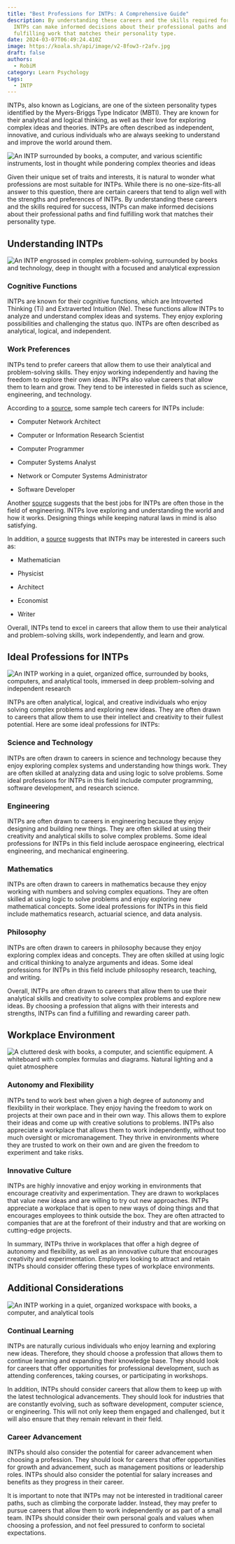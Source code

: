 ```yaml
---
title: "Best Professions for INTPs: A Comprehensive Guide"
description: By understanding these careers and the skills required for success,
  INTPs can make informed decisions about their professional paths and find
  fulfilling work that matches their personality type.
date: 2024-03-07T06:49:24.410Z
image: https://koala.sh/api/image/v2-8fow3-r2afv.jpg
draft: false
authors:
  - RobiM
category: Learn Psychology
tags:
  - INTP
---
```

INTPs, also known as Logicians, are one of the sixteen personality types identified by the Myers-Briggs Type Indicator (MBTI). They are known for their analytical and logical thinking, as well as their love for exploring complex ideas and theories. INTPs are often described as independent, innovative, and curious individuals who are always seeking to understand and improve the world around them.

![An INTP surrounded by books, a computer, and various scientific instruments, lost in thought while pondering complex theories and ideas](https://koala.sh/api/image/v2-8fow3-r2afv.jpg?width=1344&height=768&dream)

Given their unique set of traits and interests, it is natural to wonder what professions are most suitable for INTPs. While there is no one-size-fits-all answer to this question, there are certain careers that tend to align well with the strengths and preferences of INTPs. By understanding these careers and the skills required for success, INTPs can make informed decisions about their professional paths and find fulfilling work that matches their personality type.

Understanding INTPs
-------------------

![An INTP engrossed in complex problem-solving, surrounded by books and technology, deep in thought with a focused and analytical expression](https://koala.sh/api/image/v2-8fow9-dtj1d.jpg?width=1344&height=768&dream)

### Cognitive Functions

INTPs are known for their cognitive functions, which are Introverted Thinking (Ti) and Extraverted Intuition (Ne). These functions allow INTPs to analyze and understand complex ideas and systems. They enjoy exploring possibilities and challenging the status quo. INTPs are often described as analytical, logical, and independent.

### Work Preferences

INTPs tend to prefer careers that allow them to use their analytical and problem-solving skills. They enjoy working independently and having the freedom to explore their own ideas. INTPs also value careers that allow them to learn and grow. They tend to be interested in fields such as science, engineering, and technology.

According to a [source](https://www.truity.com/blog/personality-type/intp/careers), some sample tech careers for INTPs include:

*   Computer Network Architect

*   Computer or Information Research Scientist

*   Computer Programmer

*   Computer Systems Analyst

*   Network or Computer Systems Administrator

*   Software Developer

Another [source](https://careerkarma.com/blog/intp-careers/) suggests that the best jobs for INTPs are often those in the field of engineering. INTPs love exploring and understanding the world and how it works. Designing things while keeping natural laws in mind is also satisfying.

In addition, a [source](https://www.psychologyjunkie.com/the-10-best-careers-for-intps/) suggests that INTPs may be interested in careers such as:

*   Mathematician

*   Physicist

*   Architect

*   Economist

*   Writer

Overall, INTPs tend to excel in careers that allow them to use their analytical and problem-solving skills, work independently, and learn and grow.

Ideal Professions for INTPs
---------------------------

![An INTP working in a quiet, organized office, surrounded by books, computers, and analytical tools, immersed in deep problem-solving and independent research](https://koala.sh/api/image/v2-8fowi-3med6.jpg?width=1344&height=768&dream)

INTPs are often analytical, logical, and creative individuals who enjoy solving complex problems and exploring new ideas. They are often drawn to careers that allow them to use their intellect and creativity to their fullest potential. Here are some ideal professions for INTPs:

### Science and Technology

INTPs are often drawn to careers in science and technology because they enjoy exploring complex systems and understanding how things work. They are often skilled at analyzing data and using logic to solve problems. Some ideal professions for INTPs in this field include computer programming, software development, and research science.

### Engineering

INTPs are often drawn to careers in engineering because they enjoy designing and building new things. They are often skilled at using their creativity and analytical skills to solve complex problems. Some ideal professions for INTPs in this field include aerospace engineering, electrical engineering, and mechanical engineering.

### Mathematics

INTPs are often drawn to careers in mathematics because they enjoy working with numbers and solving complex equations. They are often skilled at using logic to solve problems and enjoy exploring new mathematical concepts. Some ideal professions for INTPs in this field include mathematics research, actuarial science, and data analysis.

### Philosophy

INTPs are often drawn to careers in philosophy because they enjoy exploring complex ideas and concepts. They are often skilled at using logic and critical thinking to analyze arguments and ideas. Some ideal professions for INTPs in this field include philosophy research, teaching, and writing.

Overall, INTPs are often drawn to careers that allow them to use their analytical skills and creativity to solve complex problems and explore new ideas. By choosing a profession that aligns with their interests and strengths, INTPs can find a fulfilling and rewarding career path.

Workplace Environment
---------------------

![A cluttered desk with books, a computer, and scientific equipment. A whiteboard with complex formulas and diagrams. Natural lighting and a quiet atmosphere](https://koala.sh/api/image/v2-8fows-sgj5t.jpg?width=1344&height=768&dream)

### Autonomy and Flexibility

INTPs tend to work best when given a high degree of autonomy and flexibility in their workplace. They enjoy having the freedom to work on projects at their own pace and in their own way. This allows them to explore their ideas and come up with creative solutions to problems. INTPs also appreciate a workplace that allows them to work independently, without too much oversight or micromanagement. They thrive in environments where they are trusted to work on their own and are given the freedom to experiment and take risks.

### Innovative Culture

INTPs are highly innovative and enjoy working in environments that encourage creativity and experimentation. They are drawn to workplaces that value new ideas and are willing to try out new approaches. INTPs appreciate a workplace that is open to new ways of doing things and that encourages employees to think outside the box. They are often attracted to companies that are at the forefront of their industry and that are working on cutting-edge projects.

In summary, INTPs thrive in workplaces that offer a high degree of autonomy and flexibility, as well as an innovative culture that encourages creativity and experimentation. Employers looking to attract and retain INTPs should consider offering these types of workplace environments.

Additional Considerations
-------------------------

![An INTP working in a quiet, organized workspace with books, a computer, and analytical tools](https://koala.sh/api/image/v2-8fox0-ib728.jpg?width=1344&height=768&dream)

### Continual Learning

INTPs are naturally curious individuals who enjoy learning and exploring new ideas. Therefore, they should choose a profession that allows them to continue learning and expanding their knowledge base. They should look for careers that offer opportunities for professional development, such as attending conferences, taking courses, or participating in workshops.

In addition, INTPs should consider careers that allow them to keep up with the latest technological advancements. They should look for industries that are constantly evolving, such as software development, computer science, or engineering. This will not only keep them engaged and challenged, but it will also ensure that they remain relevant in their field.

### Career Advancement

INTPs should also consider the potential for career advancement when choosing a profession. They should look for careers that offer opportunities for growth and advancement, such as management positions or leadership roles. INTPs should also consider the potential for salary increases and benefits as they progress in their career.

It is important to note that INTPs may not be interested in traditional career paths, such as climbing the corporate ladder. Instead, they may prefer to pursue careers that allow them to work independently or as part of a small team. INTPs should consider their own personal goals and values when choosing a profession, and not feel pressured to conform to societal expectations.
